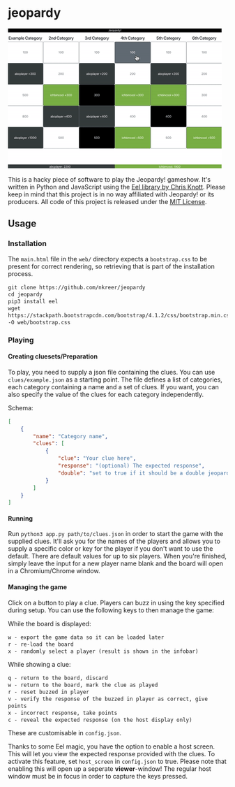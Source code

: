 # jeopardy

![Animated screenshot of the software](screenshot.gif)

This is a hacky piece of software to play the Jeopardy! gameshow. It's written in Python and JavaScript using the [Eel library by Chris Knott](https://github.com/ChrisKnott/Eel). Please keep in mind that this project is in no way affiliated with Jeopardy! or its producers. All code of this project is released under the [MIT License](LICENSE).

## Usage

### Installation

The ```main.html``` file in the ```web/``` directory expects a ```bootstrap.css``` to be present for correct rendering, so retrieving that is part of the installation process.

```
git clone https://github.com/nkreer/jeopardy
cd jeopardy
pip3 install eel
wget https://stackpath.bootstrapcdn.com/bootstrap/4.1.2/css/bootstrap.min.css -O web/bootstrap.css
```

### Playing

#### Creating cluesets/Preparation

To play, you need to supply a json file containing the clues. You can use ```clues/example.json``` as a starting point. The file defines a list of categories, each category containing a name and a set of clues. If you want, you can also specify the value of the clues for each category independently.

Schema:

```json
[
    {
        "name": "Category name",
        "clues": [
            {
                "clue": "Your clue here",
                "response": "(optional) The expected response",
                "double": "set to true if it should be a double jeopardy"
            }
        ]
    }
]
```

#### Running

Run ```python3 app.py path/to/clues.json``` in order to start the game with the supplied clues. It'll ask you for the names of the players and allows you to supply a specific color or key for the player if you don't want to use the default. There are default values for up to six players. When you're finished, simply leave the input for a new player name blank and the board will open in a Chromium/Chrome window.

#### Managing the game

Click on a button to play a clue. Players can buzz in using the key specified during setup. You can use the following keys to then manage the game:

While the board is displayed:

```
w - export the game data so it can be loaded later
r - re-load the board
x - randomly select a player (result is shown in the infobar)
```

While showing a clue:

```
q - return to the board, discard
w - return to the board, mark the clue as played
r - reset buzzed in player
v - verify the response of the buzzed in player as correct, give points
x - incorrect response, take points
c - reveal the expected response (on the host display only)
```

These are customisable in ```config.json```.

Thanks to some Eel magic, you have the option to enable a host screen. This will let you view the expected response provided with the clues. To activate this feature, set ```host_screen``` in ```config.json``` to true. Please note that enabling this will open up a seperate **viewer**-window! The regular host window must be in focus in order to capture the keys pressed.